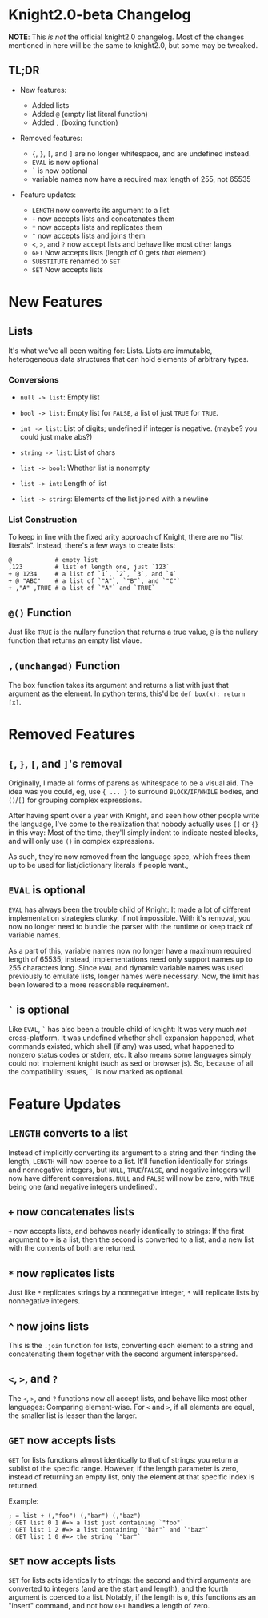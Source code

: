 # Knight2.0-beta Changelog
**NOTE**: This _is not_ the official knight2.0 changelog. Most of the changes mentioned in here will be the same to knight2.0, but some may be tweaked.

## TL;DR
- New features:
	- Added lists
	- Added `@` (empty list literal function)
	- Added `,` (boxing function)

- Removed features:
	- `{`, `}`, `[`, and `]` are no longer whitespace, and are undefined instead.
	- `EVAL` is now optional
	- `` ` `` is now optional
	- variable names now have a required max length of 255, not 65535

- Feature updates:
	- `LENGTH` now converts its argument to a list
	- `+` now accepts lists and concatenates them
	- `*` now accepts lists and replicates them
	- `^` now accepts lists and joins them
	- `<`, `>`, and `?` now accept lists and behave like most other langs
	- `GET` Now accepts lists (length of 0 gets _that_ element)
	- `SUBSTITUTE` renamed to `SET`
	- `SET` Now accepts lists 

# New Features
## Lists
It's what we've all been waiting for: Lists. Lists are immutable, heterogeneous data structures that can hold elements of arbitrary types.

### Conversions
- `null -> list`: Empty list
- `bool -> list`: Empty list for `FALSE`, a list of just `TRUE` for `TRUE`.
- `int -> list`: List of digits; undefined if integer is negative. (maybe? you could just make abs?)
- `string -> list`: List of chars

- `list -> bool`: Whether list is nonempty
- `list -> int`: Length of list
- `list -> string`: Elements of the list joined with a newline

### List Construction
To keep in line with the fixed arity approach of Knight, there are no "list literals". Instead, there's a few ways to create lists:
```
@            # empty list
,123         # list of length one, just `123`
+ @ 1234     # a list of `1`, `2`, `3`, and `4`
+ @ "ABC"    # a list of `"A"`, `"B"`, and `"C"`
+ ,"A" ,TRUE # a list of `"A"` and `TRUE`
```

## `@()` Function
Just like `TRUE` is the nullary function that returns a true value, `@` is the nullary function that returns an empty list vlaue.

## `,(unchanged)` Function
The box function takes its argument and returns a list with just that argument as the element. In python terms, this'd be `def box(x): return [x]`.

# Removed Features
## `{`, `}`, `[`, and `]`'s removal
Originally, I made all forms of parens as whitespace to be a visual aid. The idea was you could, eg, use `{ ... }` to surround `BLOCK`/`IF`/`WHILE` bodies, and `()`/`[]` for grouping complex expressions.

After having spent over a year with Knight, and seen how other people write the language, I've come to the realization that nobody actually uses `[]` or `{}` in this way: Most of the time, they'll simply indent to indicate nested blocks, and will only use `()` in complex expressions. 

As such, they're now removed from the language spec, which frees them up to be used for list/dictionary literals if people want.,

## `EVAL` is optional
`EVAL` has always been the trouble child of Knight: It made a lot of different implementation strategies clunky, if not impossible. With it's removal, you now no longer need to bundle the parser with the runtime or keep track of variable names.

As a part of this, variable names now no longer have a maximum required length of 65535; instead, implementations need only support names up to 255 characters long. Since `EVAL` and dynamic variable names was used previously to emulate lists, longer names were necessary. Now, the limit has been lowered to a more reasonable requirement.

## `` ` `` is optional
Like `EVAL`, `` ` `` has also been a trouble child of knight: It was very much _not_ cross-platform. It was undefined whether shell expansion happened, what commands existed, which shell (if any) was used, what happened to nonzero status codes or stderr, etc. It also means some languages simply could not implement knight (such as sed or browser js). So, because of all the compatibility issues, `` ` `` is now marked as optional.

# Feature Updates

## `LENGTH` converts to a list
Instead of implicitly converting its argument to a string and then finding the length, `LENGTH` will now coerce to a list. It'll function identically for strings and nonnegative integers, but `NULL`, `TRUE`/`FALSE`, and negative integers will now have different conversions. `NULL` and `FALSE` will now be zero, with `TRUE` being one (and negative integers undefined).

## `+` now concatenates lists
`+` now accepts lists, and behaves nearly identically to strings: If the first argument to `+` is a list, then the second is converted to a list, and a new list with the contents of both are returned.

## `*` now replicates lists
Just like `*` replicates strings by a nonnegative integer, `*` will replicate lists by nonnegative integers.

## `^` now joins lists
This is the `.join` function for lists, converting each element to a string and concatenating them together with the second argument interspersed.

## `<`, `>`, and `?`
The `<`, `>`, and `?` functions now all accept lists, and behave like most other languages: Comparing element-wise. For `<` and `>`, if all elements are equal, the smaller list is lesser than the larger.

## `GET` now accepts lists
`GET` for lists functions almost identically to that of strings: you return a sublist of the specific range. However, if the length parameter is zero, instead of returning an empty list, only the element at that specific index is returned.

Example:
```
; = list + (,"foo") (,"bar") (,"baz")
; GET list 0 1 #=> a list just containing `"foo"`
; GET list 1 2 #=> a list containing `"bar"` and `"baz"`
: GET list 1 0 #=> the string `"bar"`
```

## `SET` now accepts lists
`SET` for lists acts identically to strings: the second and third arguments are converted to integers (and are the start and length), and the fourth argument is coerced to a list. Notably, if the length is `0`, this functions as an "insert" command, and not how `GET` handles a length of zero.
